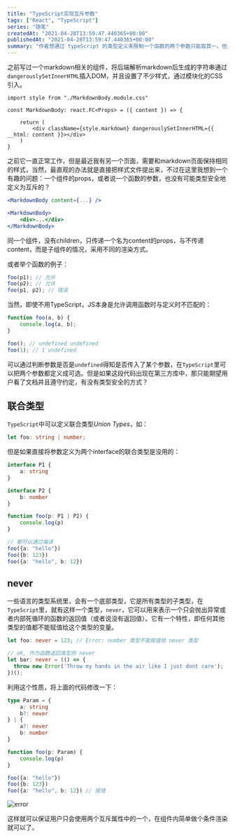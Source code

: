 ```yaml
---
title: "TypeScript实现互斥参数"
tags: ["React", "TypeScript"]
series: "随笔"
createdAt: "2021-04-28T13:59:47.440365+00:00"
publishedAt: "2021-04-28T13:59:47.440365+00:00"
summary: "作者想通过 typeScript 的类型定义来限制一个函数的两个参数只能取其一。但是按照 TypeScript 的类型系统，直接将参数定义为两个 interface 的联合类型是没有用的，因为联合类型允许同时存在两个类型的值。而 `never` 类型可以表示一个只会抛出异常或者内部死循环的函数的返回值，并且任何其他类型的值都不能赋值给这个类型的变量，作者利用这个性质来限制了参数的取值范围，从而保证用户只会使用两个互斥属性中的一个。"
---
```


之前写过一个markdown相关的组件，将后端解析markdown后生成的字符串通过`dangerouslySetInnerHTML`插入DOM，并且设置了不少样式，通过模块化的CSS引入。

```tsx
import style from "./MarkdownBody.module.css"

const MarkdownBody: react.FC<Props> = ({ content }) => {

	return (
		<div className={style.markdown} dangerouslySetInnerHTML={{ __html: content }}></div>
	)
}
```

之前它一直正常工作，但是最近我有另一个页面，需要和markdown页面保持相同的样式，当然，最直观的办法就是直接把样式文件提出来，不过在这里我想到一个有趣的问题：一个组件的props，或者说一个函数的参数，也没有可能类型安全地定义为互斥的？

```jsx
<MarkdownBody content={...} />

<MarkdownBody>
    <div>...</div>
</MarkdownBody>
```

同一个组件，没有children，只传递一个名为content的props，与不传递content，而是子组件的情况，采用不同的渲染方式。

或者举个函数的例子：

```typescript
foo(p1); // 允许
foo(p2); // 允许
foo(p1, p2); // 错误
```

当然，即使不用TypeScript，JS本身是允许调用函数时与定义时不匹配的：

```javascript
function foo(a, b) {
    console.log(a, b);
}

foo(); // undefined undefined
foo(1); // 1 undefined
```

可以通过判断参数是否是`undefined`得知是否传入了某个参数，在`TypeScript`里可以把两个参数都定义成可选。但是如果这段代码出现在第三方库中，那只能期望用户看了文档并且遵守约定，有没有类型安全的方式？

## 联合类型

`TypeScript`中可以定义联合类型*Union Types*，如：

```typescript
let foo: string | number;
```

但是如果直接将参数定义为两个interface的联合类型是没用的：

```typescript
interface P1 {
    a: string
}

interface P2 {
    b: number
}

function foo(p: P1 | P2) {
    console.log(p)
}

// 都可以通过编译
foo({a: "hello"})
foo({b: 123})
foo({a: "hello", b: 12})
```

## never

一些语言的类型系统里，会有一个底部类型，它是所有类型的子类型，在`TypeScript`里，就有这样一个类型，`never`，它可以用来表示一个只会抛出异常或者内部死循环的函数的返回值（或者说没有返回值）。它有一个特性，即任何其他类型的值都不能赋值给这个类型的变量。

```typescript
let foo: never = 123; // Error: number 类型不能赋值给 never 类型

// ok, 作为函数返回类型的 never
let bar: never = (() => {
  throw new Error('Throw my hands in the air like I just dont care');
})();
```

利用这个性质，将上面的代码修改一下：

```typescript
type Param = {
    a: string
    b?: never
} | {
    a?: never
    b: number
}

function foo(p: Param) {
    console.log(p)
}

foo({a: "hello"})
foo({b: 123})
foo({a: "hello", b: 12}) // 报错
```

![error](https://i.loli.net/2021/04/28/etzSwlqQ13b7ka9.png)

这样就可以保证用户只会使用两个互斥属性中的一个，在组件内简单做个条件渲染就可以了。
